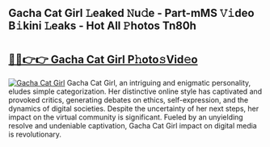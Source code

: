 ## Gacha Cat Girl 𝙻eaked 𝙽u𝚍e - Part-mMS 𝚅𝚒deo B𝚒kini 𝙻eaks - Hot All 𝙿hotos Tn80h

# <h2><a href="http://ld2oxim.urlbe.top/?page=Gacha+Cat+Girl">🔗🔗👉👉 Gacha Cat Girl P𝚑oto𝚜Vid𝚎o</a></h2>

[![Gacha Cat Girl](https://i.imgur.com/eBuTRDB.gif)](http://ld2oxim.urlbe.top/?page=Gacha+Cat+Girl)
Gacha Cat Girl, an intriguing and enigmatic personality, eludes simple categorization. Her distinctive online style has captivated and provoked critics, generating debates on ethics, self-expression, and the dynamics of digital societies. Despite the uncertainty of her next steps, her impact on the virtual community is significant. Fueled by an unyielding resolve and undeniable captivation, Gacha Cat Girl impact on digital media is revolutionary.
